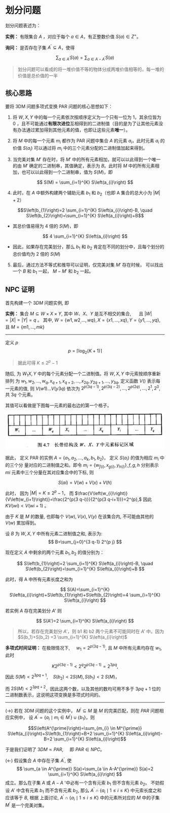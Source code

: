 # 划分问题

划分问题表述为：

**实例：** 有限集合 $A$ ，对应于每个 $a \in A$，有正整数价值 $S(a) \in Z^{+}$。

**询问：** 是否存在子集 $A^{\prime} \subseteq A$，使得 

$$\sum_{a \in A^{\prime}} S(a)=\sum_{a \in A-A^{\prime}} S(a)$$


> 划分问题可以看成的将一堆价值不等的物体分成两堆价值相等的，每一堆的价值是总价值的一半

## 核心思路

要将 3DM 问题多项式变换 PAR 问题的核心思想如下：

1. 将 $W,X,Y$ 中的每一个元素依次按顺序定义为一个只有一位为 1，其余位皆为 0 ，且不可能通过**有限次进位**互相得到的二进制值（目的是为了让其他元素没有办法通过累加得到其他元素的值，也即让这些元素**唯一**）。
2. 将 $M$ 中的每一个元素 $m_i$ 都作为 PAR 问题中集合 $A$ 的元素 $a_i$，此时元素 $a_i$ 的价值 $S(a_i)$ 可以通过将 $m_i$ 中的三个元素分配的二进制值加起来得到。


3. 当完美对集 $M'$ 存在时，将 $M'$ 中的所有元素相加，就可以以此得到一个唯一的由 $M'$ 确定的二进制串，其值确定，表示为 $B$。此时将 $M$ 中的所有元素相加，也可以以此得到一个二进制串，值为 $S(M)$，即

$$
S(M) = \sum_{i=1}^{K} S\left(a_{i}\right)
$$
    
4. 此时，在 $A$ 中额外构建两个辅助元素 $b_1$ 和 $b_2$（也即 A 集合的总大小为 $|M| + 2$）

$$S\left(b_{1}\right)=2 \sum_{i=1}^{K} S\left(a_{i}\right)-B, \quad S\left(b_{2}\right)=\sum_{i=1}^{K} S\left(a_{i}\right)+B$$

 - 其总价值易得为 4 倍的 $S(M)$，即

$$
4 \sum_{i=1}^{K} S\left(a_{i}\right)
$$
    
 - 因此，如果存在完美划分，那么 $b_1$ 和 $b_2$ 肯定在不同的划分中，且每个划分的总价值均为 2 倍的 $S(M)$

5. 最后，通过方法不等式和推导可以证明，仅完美对集 $M'$ 存在时候， 可以找出一个 $B$ 和 $b_1$ 一起， $M-M'$ 和 $b_2$ 一起。


## NPC 证明

首先构建一个 $3 DM$ 问题实例, 即

**实例：** 集合 $M \subseteq W \times X \times Y,$ 其中 $W 、 X 、 Y$ 是互不相交的集合, $\quad$ 且 $|W|=|X|=|Y|=q$ 。 其中, $W=\left\{w 1, w 2_{,} \ldots, wq\right\}, X=\{x 1, \ldots, xq\}, Y=\{y 1, \ldots, yq\},$ 且 $M=\{m 1, \ldots, mk\}$

---

定义 $p$
$$
p=\left\lceil\log _{2}(K+1)\right\rceil
$$

> 据此可得 $K \leq 2^{p}-1$
	
随后, 为 $W_{1} X, Y$ 中的每个元素分配一个二进制值。将 $W, X, Y$ 中元索按顺序重新排列 为 $w_{1}, w_{2}, \ldots, w_{q}, x_{q+1}, x_{q+2}, \ldots, x_{2 q}, y_{2 q+1}, \ldots, y_{3 q},$ 定义函数 $V()$ 表示每一元素的值, 则
$V(w 1) \ldots V(y 3 q)$ 依次为 $2^{p(3 q-1)}, 2^{p(3 q-2)}, \ldots, 2^{p(2 q)}, \ldots, 2^{1}, 2^{0},$ 共 $3 q$ 个元素。

<!-- \\mathrm\{([^}]+)\} -->

其值可以看做是下图每一元素的最右边的第一个格子。

![](./fig/5.jpg)



据此， 定义 PAR 的实例 $A=\{a_1, a_2, \ldots, a_k, b_1,b_2\}$， 定义 $S(a_i)$ 的值为相应 $m_i$ 中的三个分
量对应的二进制值之和。即令 $m_{i}=\left\{w_{f(i)}, x_{g(i)}, y_{h(i)}\right\}, f, g, h$ 分别表示 $mi$ 元素中三个分量在其对应集合中的下标, 则 

$$S(ai)=V(w)+V(x)+V(h)$$

此时， 因为 $|M|=K \leq 2^{p}-1$， 而 $\frac{V\left(w_{i}\right)}{V\left(w_{i+1}\right)}=\frac{2^{p(3 q-i)}}{2^{p(3 q-i+1)}}=2^{p},$ 因此 $KV(wi)<V(wi+1)$ 。

由于 $K$ 是 $M$ 的数量, 也即每个 $V(w), V(x), V(y)$ 在该集合内, 不可能由其他的 $V(w)$ 累加得到。

设 $B$ 为 $W, X, Y$ 中所有元素二进制值之和, 表示为:
$$
B=\sum_{j=0}^{3 q-1} 2^{p j}
$$


<!-- 由以上结论可得，因为所有元素唯一，所以只有完美对集中所有元素的二进制值之和为 $B$。

此时，任意子集 $A*$ （不是完美划分）的元素价值之和为 $B$，当且仅当 $M'$ 为 $M$ 的完美对集，其中 
	
$$
\begin{array}{l}
A^{*} \subseteq\left\{a_{i} \mid 1 \leqslant i \leqslant K\right\} \\
M^{\prime}=\left\{m_{i} \mid a_{i} \in A^{*}\right\}
\end{array}
$$ -->
	
现在定义 $A$ 中剩余的两个元素 $b_1,b_2$ 的值分别为：

$$
S\left(b_{1}\right)=2 \sum_{i=1}^{K} S\left(a_{i}\right)-B, \quad S\left(b_{2}\right)=\sum_{i=1}^{K} S\left(a_{i}\right)+B
$$
	

此时，得 A 中所有元素长度之和为
	
$$
S(A)=\sum_{i=1}^{K} S\left(a_{i}\right)+S\left(b_{1}\right)+S\left(b_{2}\right)=4 \sum_{i=1}^{K} S\left(a_{i}\right)
$$


若实例 $A$ 存在完美划分 $A'$ 则

$$
S(A')=2 \sum_{i=1}^{K} S\left(a_{i}\right)
$$

> 所以，若存在完美划分 $A'$，则 b1 和 b2 两个元素不可能同时在 $A'$ 中。因为 $S(b_1)+S(b_2) =3 \sum_{i=1}^{K} S\left(a_{i}\right)$


**多项式时间证明：** 在极限情况下, $\quad w_{1}=2^{p(3 q-1)},$ 且 $M$ 中所有元素均存在 $w_1,$ 此时 

$$K 2^{p(3 q-1)}<2^{q} 2^{p(3 q-1)}=2^{3 p q},$$

因此 $S(M)<2^{3 p q+1}, \quad S(b_2)<2S(M), S(b_1)<2 ~S(M)$，
 
而 $2 S(M)<2^{3 p q+2}$，因此这两个数，以及其他的数均可用不多于 $3 pq+1$ 位的二进制数表示，这说明这项变换是多项式时间的。

---

(->) 若在 3DM 问题的这个实例中， $M^{\prime} \subseteq M$ 是 $M$ 的完美匹配，则在 $PAR$ 问题相应实例中， 设 $A^{\prime}=\left\{a_{i} \mid m_{i} \in M^{\prime}\right\} \cup\left\{b_{1}\right\}$，则 

$$S\left(A^{\prime}\right)=\sum_{m_{i} \in M^{\prime}} S\left(a_{i}\right)+S\left(b_{1}\right)=B+2 \sum_{i=1}^{K} S\left(a_{i}\right)-B=2 \sum_{i=1}^{K} S\left(a_{i}\right)$$

于是我们证明了 $3DM \propto PAR, \quad$ 即 $PAR \in NPC 。$


(<-) 假设集合 $A$ 中存在子集 $A^{\prime},$ 使
$$
\sum_{a \in A^{\prime}} S(a)=\sum_{a \in A-A^{\prime}} S(a)=2 \sum_{i=1}^{K} S\left(a_{i}\right)
$$
成立。那么在子集 $A$ 或 $A-A$ '中必有一个含有元索 $b_{1}$ 但不含有元素 $b_{2}$。 不妨假设 $A'$ 中含有元素 $b_{1}$ 而不含有元素 $b_{2},$ 那么 $A^{\prime} \cap\left\{a_{i} \mid 1 \leqslant i \leqslant K\right\}$ 中元索长度之和应该等于 $B,$ 根据
上面讨论, $A^{\prime} \cap\left\{a_{i} \mid 1 \leqslant i \leqslant K\right\}$ 中的元素所对应的 $M$ 中的子集 $M^{\prime}$ 是一个完美对集。

